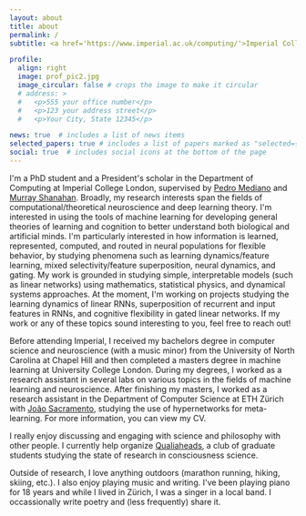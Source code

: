 ```yaml
---
layout: about
title: about
permalink: /
subtitle: <a href='https://www.imperial.ac.uk/computing/'>Imperial College London, Department of Computing</a> #<a href='#'>Affiliations</a>. Address. Contacts. Moto. Etc.

profile:
  align: right
  image: prof_pic2.jpg
  image_circular: false # crops the image to make it circular
  # address: >
  #   <p>555 your office number</p>
  #   <p>123 your address street</p>
  #   <p>Your City, State 12345</p>

news: true  # includes a list of news items
selected_papers: true # includes a list of papers marked as "selected={true}"
social: true  # includes social icons at the bottom of the page
---
```


<!-- I was born and raised in Columbus, Ohio. After enough time in the midwest, I did a bachelors degree in computer science and neuroscience (with a music minor) at the University of North Carolina at Chapel Hill. Deciding I wanted to pursue the field of AI more directly, I went on to do a masters degree in machine learning at University College London. During both degrees, I worked as a research assistant in several labs on various topics in the fields of machine learning and neuroscience. After finishing my masters, I worked as a research assistant at ETH Zurich for a year, studying the use of hypernetworks for meta-learning.  -->

I'm a PhD student and a President's scholar in the Department of Computing at Imperial College London, supervised by <a href='https://pmediano.gitlab.io/'>Pedro Mediano</a> and <a href='https://www.doc.ic.ac.uk/~mpsha/index.html'>Murray Shanahan</a>. Broadly, my research interests span the fields of computational/theoretical neuroscience and deep learning theory. I'm interested in using the tools of machine learning for developing general theories of learning and cognition to better understand both biological and artificial minds. I'm particularly interested in how information is learned, represented, computed, and routed in neural populations for flexible behavior, by studying phenomena such as learning dynamics/feature learning, mixed selectivity/feature superposition, neural dynamics, and gating. My work is grounded in studying simple, interpretable models (such as linear networks) using mathematics, statistical physics, and dynamical systems approaches. At the moment, I'm working on projects studying the learning dynamics of linear RNNs, superposition of recurrent and input features in RNNs, and cognitive flexibility in gated linear networks. If my work or any of these topics sound interesting to you, feel free to reach out!

<!-- At the moment I'm working on projects related to how contextual specialization and gating arises in linear gated networks, and learning dynamics in RNNs that give rise to dynamical motifs such as recurrent-layer attractors. -->
<!-- At the moment, I'm working on  -->
<!-- At the moment, I'm working on ___. If any of these topics sounds of interest to you, feel free to reach out! -->
<!-- Some topics include how information is represented and processed in distributed population codes (mixed selectivity, modularity, superposition, neural dynamics), and how this relates to cognitive phenomenon underlying the ability to learn and generalize across many tasks (cognitive control, abstraction, reasoning, compositionality, meta-learning, continual learning). -->

Before attending Imperial, I received my bachelors degree in computer science and neuroscience (with a music minor) from the University of North Carolina at Chapel Hill and then completed a masters degree in machine learning at University College London. During my degrees, I worked as a research assistant in several labs on various topics in the fields of machine learning and neuroscience. After finishing my masters, I worked as a research assistant in the Department of Computer Science at ETH Zürich with <a href='https://www.joaosacramento.com/'>João Sacramento</a>, studying the use of hypernetworks for meta-learning. For more information, you can view my CV.

I really enjoy discussing and engaging with science and philosophy with other people. I currently help organize <a href='https://qualiaheads.github.io/blog/'>Qualiaheads</a>, a club of graduate students studying the state of research in consciousness science.

Outside of research, I love anything outdoors (marathon running, hiking, skiing, etc.). I also enjoy playing music and writing. I've been playing piano for 18 years and while I lived in Zürich, I was a singer in a local band. I occassionally write poetry and (less frequently) share it.

<!-- Write your biography here. Tell the world about yourself. Link to your favorite [subreddit](http://reddit.com). You can put a picture in, too. The code is already in, just name your picture `prof_pic.jpg` and put it in the `img/` folder.

Put your address / P.O. box / other info right below your picture. You can also disable any these elements by editing `profile` property of the YAML header of your `_pages/about.md`. Edit `_bibliography/papers.bib` and Jekyll will render your [publications page](/al-folio/publications/) automatically.

Link to your social media connections, too. This theme is set up to use [Font Awesome icons](http://fortawesome.github.io/Font-Awesome/) and [Academicons](https://jpswalsh.github.io/academicons/), like the ones below. Add your Facebook, Twitter, LinkedIn, Google Scholar, or just disable all of them. -->
